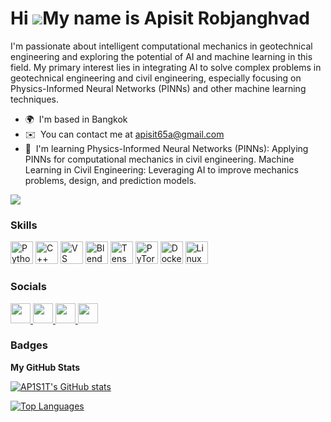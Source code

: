 Hi ![](https://user-images.githubusercontent.com/18350557/176309783-0785949b-9127-417c-8b55-ab5a4333674e.gif)My name is Apisit Robjanghvad
==========================================================================================================================================

I'm passionate about intelligent computational mechanics in geotechnical engineering and exploring the potential of AI and machine learning in this field. My primary interest lies in integrating AI to solve complex problems in geotechnical engineering and civil engineering, especially focusing on Physics-Informed Neural Networks (PINNs) and other machine learning techniques.

* 🌍  I'm based in Bangkok
* ✉️  You can contact me at [apisit65a@gmail.com](mailto:apisit65a@gmail.com)
* 🧠  I'm learning Physics-Informed Neural Networks (PINNs): Applying PINNs for computational mechanics in civil engineering. Machine Learning in Civil Engineering: Leveraging AI to improve mechanics problems, design, and prediction models.

<a href="https://www.github.com/AP1S1T" target="_blank" rel="noreferrer"><img
src="https://img.shields.io/github/followers/AP1S1T?logo=github&style=for-the-badge&color=ef4444&labelColor=ffffff" /></a>

### Skills


<p align="left">
  <img src="https://raw.githubusercontent.com/danielcranney/readme-generator/main/public/icons/skills/python-colored.svg" width="36" height="36" alt="Python" />
  <img src="https://raw.githubusercontent.com/danielcranney/readme-generator/main/public/icons/skills/cplusplus-colored.svg" width="36" height="36" alt="C++" />
  <img src="https://cdn.jsdelivr.net/gh/devicons/devicon/icons/vscode/vscode-original.svg" width="36" height="36" alt="VS Code" />
  <img src="https://raw.githubusercontent.com/danielcranney/readme-generator/main/public/icons/skills/blender-colored.svg" width="36" height="36" alt="Blender" />
  <img src="https://raw.githubusercontent.com/danielcranney/readme-generator/main/public/icons/skills/tensorflow-colored.svg" width="36" height="36" alt="TensorFlow" />
  <img src="https://raw.githubusercontent.com/danielcranney/readme-generator/main/public/icons/skills/pytorch-colored.svg" width="36" height="36" alt="PyTorch" />
  <img src="https://raw.githubusercontent.com/danielcranney/readme-generator/main/public/icons/skills/docker-colored.svg" width="36" height="36" alt="Docker" />
  <img src="https://raw.githubusercontent.com/danielcranney/readme-generator/main/public/icons/skills/linux-colored.svg" width="36" height="36" alt="Linux" />
</p>


### Socials

<p align="left"> <a href="https://www.github.com/AP1S1T" target="_blank" rel="noreferrer"> <picture> <source media="(prefers-color-scheme: dark)" srcset="https://raw.githubusercontent.com/danielcranney/readme-generator/main/public/icons/socials/github-dark.svg" /> <source media="(prefers-color-scheme: light)" srcset="https://raw.githubusercontent.com/danielcranney/readme-generator/main/public/icons/socials/github.svg" /> <img src="https://raw.githubusercontent.com/danielcranney/readme-generator/main/public/icons/socials/github.svg" width="32" height="32" /> </picture> </a> <a href="https://www.linkedin.com/in/apisit-robjanghvad" target="_blank" rel="noreferrer"> <picture> <source media="(prefers-color-scheme: dark)" srcset="https://raw.githubusercontent.com/danielcranney/readme-generator/main/public/icons/socials/linkedin-dark.svg" /> <source media="(prefers-color-scheme: light)" srcset="https://raw.githubusercontent.com/danielcranney/readme-generator/main/public/icons/socials/linkedin.svg" /> <img src="https://raw.githubusercontent.com/danielcranney/readme-generator/main/public/icons/socials/linkedin.svg" width="32" height="32" /> </picture> </a> <a href="https://www.stackoverflow.com/users/27990387/apisit" target="_blank" rel="noreferrer"> <picture> <source media="(prefers-color-scheme: dark)" srcset="https://raw.githubusercontent.com/danielcranney/readme-generator/main/public/icons/socials/stackoverflow-dark.svg" /> <source media="(prefers-color-scheme: light)" srcset="https://raw.githubusercontent.com/danielcranney/readme-generator/main/public/icons/socials/stackoverflow.svg" /> <img src="https://raw.githubusercontent.com/danielcranney/readme-generator/main/public/icons/socials/stackoverflow.svg" width="32" height="32" /> </picture> </a> <a href="https://www.youtube.com/@EngineerVision1" target="_blank" rel="noreferrer"> <picture> <source media="(prefers-color-scheme: dark)" srcset="https://raw.githubusercontent.com/danielcranney/readme-generator/main/public/icons/socials/youtube-dark.svg" /> <source media="(prefers-color-scheme: light)" srcset="https://raw.githubusercontent.com/danielcranney/readme-generator/main/public/icons/socials/youtube.svg" /> <img src="https://raw.githubusercontent.com/danielcranney/readme-generator/main/public/icons/socials/youtube.svg" width="32" height="32" /> </picture> </a></p>

### Badges

<b>My GitHub Stats</b>

<a href="http://www.github.com/AP1S1T"><img src="https://github-readme-stats.vercel.app/api?username=AP1S1T&show_icons=true&hide=&count_private=true&title_color=0891b2&text_color=000000&icon_color=ef4444&bg_color=ffffff&hide_border=true&show_icons=true" alt="AP1S1T's GitHub stats" /></a>

<a href="https://github.com/AP1S1T" align="left"><img src="https://github-readme-stats.vercel.app/api/top-langs/?username=AP1S1T&langs_count=10&title_color=0891b2&text_color=000000&icon_color=ef4444&bg_color=ffffff&hide_border=true&locale=en&custom_title=Top%20%Languages" alt="Top Languages" /></a>

<br /><br /><br /><br /><br />

